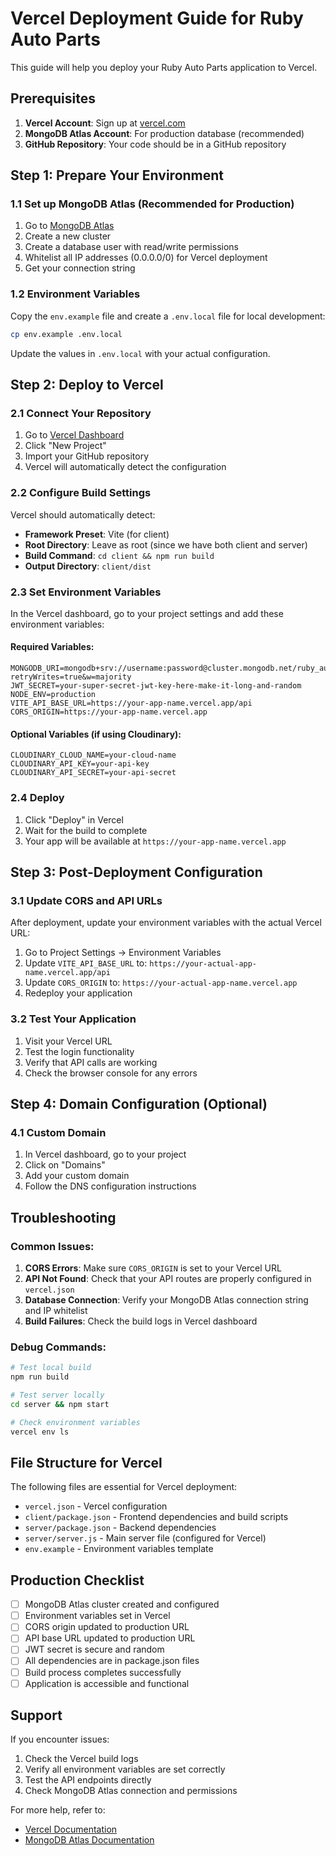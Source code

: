 # Vercel Deployment Guide for Ruby Auto Parts

This guide will help you deploy your Ruby Auto Parts application to Vercel.

## Prerequisites

1. **Vercel Account**: Sign up at [vercel.com](https://vercel.com)
2. **MongoDB Atlas Account**: For production database (recommended)
3. **GitHub Repository**: Your code should be in a GitHub repository

## Step 1: Prepare Your Environment

### 1.1 Set up MongoDB Atlas (Recommended for Production)

1. Go to [MongoDB Atlas](https://www.mongodb.com/atlas)
2. Create a new cluster
3. Create a database user with read/write permissions
4. Whitelist all IP addresses (0.0.0.0/0) for Vercel deployment
5. Get your connection string

### 1.2 Environment Variables

Copy the `env.example` file and create a `.env.local` file for local development:

```bash
cp env.example .env.local
```

Update the values in `.env.local` with your actual configuration.

## Step 2: Deploy to Vercel

### 2.1 Connect Your Repository

1. Go to [Vercel Dashboard](https://vercel.com/dashboard)
2. Click "New Project"
3. Import your GitHub repository
4. Vercel will automatically detect the configuration

### 2.2 Configure Build Settings

Vercel should automatically detect:
- **Framework Preset**: Vite (for client)
- **Root Directory**: Leave as root (since we have both client and server)
- **Build Command**: `cd client && npm run build`
- **Output Directory**: `client/dist`

### 2.3 Set Environment Variables

In the Vercel dashboard, go to your project settings and add these environment variables:

#### Required Variables:
```
MONGODB_URI=mongodb+srv://username:password@cluster.mongodb.net/ruby_auto_parts?retryWrites=true&w=majority
JWT_SECRET=your-super-secret-jwt-key-here-make-it-long-and-random
NODE_ENV=production
VITE_API_BASE_URL=https://your-app-name.vercel.app/api
CORS_ORIGIN=https://your-app-name.vercel.app
```

#### Optional Variables (if using Cloudinary):
```
CLOUDINARY_CLOUD_NAME=your-cloud-name
CLOUDINARY_API_KEY=your-api-key
CLOUDINARY_API_SECRET=your-api-secret
```

### 2.4 Deploy

1. Click "Deploy" in Vercel
2. Wait for the build to complete
3. Your app will be available at `https://your-app-name.vercel.app`

## Step 3: Post-Deployment Configuration

### 3.1 Update CORS and API URLs

After deployment, update your environment variables with the actual Vercel URL:

1. Go to Project Settings → Environment Variables
2. Update `VITE_API_BASE_URL` to: `https://your-actual-app-name.vercel.app/api`
3. Update `CORS_ORIGIN` to: `https://your-actual-app-name.vercel.app`
4. Redeploy your application

### 3.2 Test Your Application

1. Visit your Vercel URL
2. Test the login functionality
3. Verify that API calls are working
4. Check the browser console for any errors

## Step 4: Domain Configuration (Optional)

### 4.1 Custom Domain

1. In Vercel dashboard, go to your project
2. Click on "Domains"
3. Add your custom domain
4. Follow the DNS configuration instructions

## Troubleshooting

### Common Issues:

1. **CORS Errors**: Make sure `CORS_ORIGIN` is set to your Vercel URL
2. **API Not Found**: Check that your API routes are properly configured in `vercel.json`
3. **Database Connection**: Verify your MongoDB Atlas connection string and IP whitelist
4. **Build Failures**: Check the build logs in Vercel dashboard

### Debug Commands:

```bash
# Test local build
npm run build

# Test server locally
cd server && npm start

# Check environment variables
vercel env ls
```

## File Structure for Vercel

The following files are essential for Vercel deployment:

- `vercel.json` - Vercel configuration
- `client/package.json` - Frontend dependencies and build scripts
- `server/package.json` - Backend dependencies
- `server/server.js` - Main server file (configured for Vercel)
- `env.example` - Environment variables template

## Production Checklist

- [ ] MongoDB Atlas cluster created and configured
- [ ] Environment variables set in Vercel
- [ ] CORS origin updated to production URL
- [ ] API base URL updated to production URL
- [ ] JWT secret is secure and random
- [ ] All dependencies are in package.json files
- [ ] Build process completes successfully
- [ ] Application is accessible and functional

## Support

If you encounter issues:

1. Check the Vercel build logs
2. Verify all environment variables are set correctly
3. Test the API endpoints directly
4. Check MongoDB Atlas connection and permissions

For more help, refer to:
- [Vercel Documentation](https://vercel.com/docs)
- [MongoDB Atlas Documentation](https://docs.atlas.mongodb.com/)
